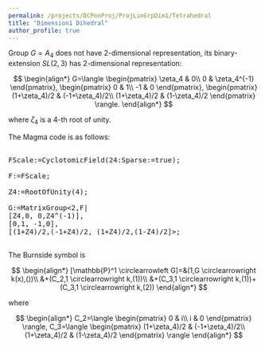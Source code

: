 ```yaml
---
permalink: /projects/DCPonProj/ProjLinGrpDim1/Tetrahedral
title: "Dimension1 Dihedral"
author_profile: true
---
```


Group $G=A_4$ does not have 2-dimensional representation, its binary-extension $SL(2,3)$ has 2-dimensional representation:

$$
\begin{align*}
G=\langle
\begin{pmatrix}
\zeta_4 & 0\\
0 & \zeta_4^{-1}
\end{pmatrix},
\begin{pmatrix}
0 & 1\\
-1 & 0
\end{pmatrix},
\begin{pmatrix}
(1+\zeta_4)/2 & (-1+\zeta_4)/2\\
(1+\zeta_4)/2 & (1-\zeta_4)/2
\end{pmatrix}
\rangle.
\end{align*}
$$

where $\zeta_4$ is a 4-th root of unity.

The Magma code is as follows:
<pre>

FScale:=CyclotomicField(24:Sparse:=true);

F:=FScale;

Z4:=RootOfUnity(4);

G:=MatrixGroup<2,F|
[Z4,0, 0,Z4^(-1)],
[0,1, -1,0],
[(1+Z4)/2,(-1+Z4)/2, (1+Z4)/2,(1-Z4)/2]>;

</pre>

The Burnside symbol is

$$
\begin{align*}
[\mathbb{P}^1 \circlearrowleft G]=&(1,G \circlearrowright k(x),())\\
&+(C_2,1 \circlearrowright k,(1))\\
&+(C_3,1 \circlearrowright k,(1))+(C_3,1 \circlearrowright k,(2))
\end{align*}
$$

where

$$
\begin{align*}
C_2=\langle
\begin{pmatrix}
0 & i\\
i & 0
\end{pmatrix}
\rangle,
C_3=\langle
\begin{pmatrix}
(1+\zeta_4)/2 & (-1+\zeta_4)/2\\
(1+\zeta_4)/2 & (1-\zeta_4)/2
\end{pmatrix}
\rangle
\end{align*}
$$